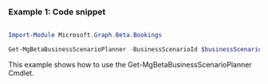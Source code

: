 ### Example 1: Code snippet

```powershell

Import-Module Microsoft.Graph.Beta.Bookings

Get-MgBetaBusinessScenarioPlanner -BusinessScenarioId $businessScenarioId

```
This example shows how to use the Get-MgBetaBusinessScenarioPlanner Cmdlet.

